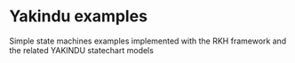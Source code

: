 # Yakindu examples
Simple state machines examples implemented with the RKH framework and the related YAKINDU statechart models
